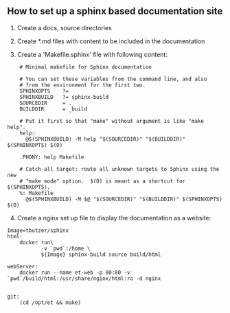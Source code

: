 ## How to set up a sphinx based documentation site

1. Create a docs, source directories

2. Create *.md files with content to be included in the documentation

3. Create a 'Makefile.sphinx' file with following content:

```    
    # Minimal makefile for Sphinx documentation

    # You can set these variables from the command line, and also
    # from the environment for the first two.
    SPHINXOPTS    ?=
    SPHINXBUILD   ?= sphinx-build
    SOURCEDIR     = .
    BUILDDIR      = _build

    # Put it first so that "make" without argument is like "make help".
    help:
      @$(SPHINXBUILD) -M help "$(SOURCEDIR)" "$(BUILDDIR)" $(SPHINXOPTS) $(O)

    .PHONY: help Makefile

    # Catch-all target: route all unknown targets to Sphinx using the new
    # "make mode" option.  $(O) is meant as a shortcut for $(SPHINXOPTS).
    %: Makefile
      @$(SPHINXBUILD) -M $@ "$(SOURCEDIR)" "$(BUILDDIR)" $(SPHINXOPTS) $(O)
```    

4. Create a nginx set up file to display the documentation as a website:

```
Image=tbutzer/sphinx
html:
	docker run\
           -v `pwd`:/home \
           ${Image} sphinx-build source build/html

webServer:
	docker run --name et-web -p 80:80 -v `pwd`/build/html:/usr/share/nginx/html:ro -d nginx


git:
	(cd /opt/et && make)
```
